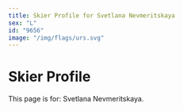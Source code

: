 ```yaml
---
title: Skier Profile for Svetlana Nevmeritskaya
sex: "L"
id: "9656"
image: "/img/flags/urs.svg" 
---
```


# Skier Profile

This page is for: Svetlana Nevmeritskaya.
    